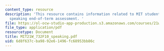 ```yaml
---
content_type: resource
description: 'This resource contains information related to MIT student writing and
  speaking end-of-term assessment. '
file: https://ol-ocw-studio-app-production.s3.amazonaws.com/courses/21w-732-science-writing-and-new-media-fall-2010/6d8f637cba9892e61496fc68953bb86c_MIT21W_732F10_speaking.pdf
file_type: application/pdf
resourcetype: Document
title: MIT21W_732F10_speaking.pdf
uid: 6d8f637c-ba98-92e6-1496-fc68953bb86c
---
```

